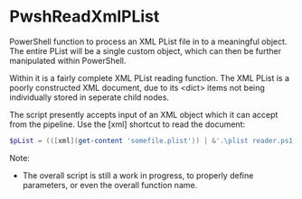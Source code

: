 # PwshReadXmlPList

PowerShell function to process an XML PList file in to a meaningful object.  The entire PList will be a single custom object, which can then be further manipulated within PowerShell.

Within it is a fairly complete XML PList reading function.  The XML PList is a poorly constructed XML document, due to its &lt;dict&gt; items not being individually stored in seperate child nodes.

The script presently accepts input of an XML object which it can accept from the pipeline.  Use the [xml] shortcut to read the document:

```powershell
$pList = (([xml](get-content 'somefile.plist')) | &'.\plist reader.ps1')
```

Note:
- The overall script is still a work in progress, to properly define parameters, or even the overall function name.
